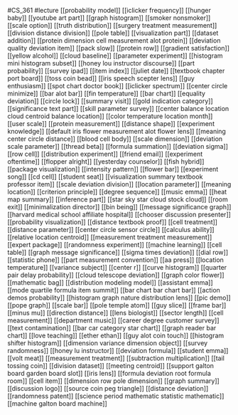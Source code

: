 #CS_361
#lecture
[[probability model]]
[[iclicker frequency]]
[[hunger baby]]
[[youtube art part]]
[[graph histogram]]
[[smoker nonsmoker]]
[[scale option]]
[[truth distribution]]
[[surgery treatment measurement]]
[[division distance division]]
[[pole table]]
[[visualization part]]
[[dataset addition]]
[[protein dimension cell measurement alot protein]]
[[deviation quality deviation item]]
[[pack slow]]
[[protein row]]
[[gradient satisfaction]]
[[yellow alcohol]]
[[cloud baseline]]
[[parameter experiment]]
[[histogram mini histogram subset]]
[[honey lou instructor discourse]]
[[part probability]]
[[survey ipad]]
[[item index]]
[[juliet date]]
[[textbook chapter port board]]
[[toss coin bead]]
[[iris speech scepter lens]]
[[guy enthusiasm]]
[[spot chart doctor book]]
[[iclicker spectrum]]
[[center circle minimize]]
[[bar alot bar]]
[[fin temperature]]
[[bar chart]]
[[equality deviation]]
[[circle lock]]
[[summary visit]]
[[gold indication category]]
[[significance text part]]
[[skill parameter survey]]
[[center balance location cloud centroid balance location]]
[[color temperature location month]]
[[user scale]]
[[protein measurement]]
[[distance shape]]
[[experiment knowledge]]
[[default iris flower measurement alot flower lens]]
[[meaning center circle distance]]
[[blood cell body]]
[[scale dimension]]
[[deviation scale parameter]]
[[thread beta]]
[[formula summation]]
[[deviation sigma]]
[[row cell]]
[[distribution experiment]]
[[friend email]]
[[experiment oftentime]]
[[flopper alright]]
[[yesterday counselor]]
[[fish hybrid]]
[[package visualization]]
[[intensity pattern]]
[[flower bar]]
[[experiment song]]
[[cd cell]]
[[student seat]]
[[visualization summary textbook professor item]]
[[scale deviation division]]
[[location parameter]]
[[meaning location]]
[[criterion principle]]
[[degree sequence]]
[[music emma]]
[[heat map summary]]
[[inference part]]
[[star sky star cloud stock cloud]]
[[room exit]]
[[minimalization director]]
[[bin being]]
[[message significance graph]]
[[harvard medical school affiliate hospital]]
[[chooser discussion presenter]]
[[probability visualization]]
[[distance textbook proof]]
[[cell treatment]]
[[distance parameter]]
[[center circle sensor circle]]
[[calculus ability]]
[[relative location centroid]]
[[measurement treatment measurement]]
[[expert package]]
[[randomness experiment]]
[[machine learning]]
[[cell table]]
[[graph message significance]]
[[sigma times deviation]]
[[dial row]]
[[statistic phone]]
[[part measurement convention]]
[[aa press]]
[[location temperature]]
[[variance subject]]
[[center r]]
[[curve histogram]]
[[quarter pair delay probability]]
[[cloud telescope deviation]]
[[graph color flower]]
[[mathematic bag]]
[[distribution modeling model]]
[[assistant emma]]
[[mode quartile formula item summit]]
[[bar chart bar chart bar]]
[[action demos probability]]
[[histogram graph nature distribution lens]]
[[pic demo]]
[[pope graph]]
[[scale bar]]
[[pole temple atom]]
[[guy slice]]
[[frame bar]]
[[minus mu]]
[[direction distance]]
[[lens biologist]]
[[sector length]]
[[cell measurement]]
[[department music]]
[[career degree customer survey]]
[[text contamination]]
[[bar car category star chart]]
[[graph reader bar chart]]
[[love teaching]]
[[ether ethan]]
[[guy alot coin touch]]
[[histogram shifter histogram]]
[[dimension variance dimension object]]
[[survey randomness]]
[[honey lu instructor]]
[[deviation formula]]
[[student emma]]
[[volt meat]]
[[measurement treatment]]
[[subtraction multiplication]]
[[tail tossing coin]]
[[division dataset]]
[[meeting centroid]]
[[support galton board garden board slot]]
[[iris lens]]
[[formula deviation root formula room]]
[[cell item]]
[[dimension row pole dimension]]
[[graph summary]]
[[discussion logo]]
[[source coin peg triangle]]
[[distance deviation]]
[[randomness patent]]
[[science period mathematic statistic mathematic]]
[[machine galton board machine]]
